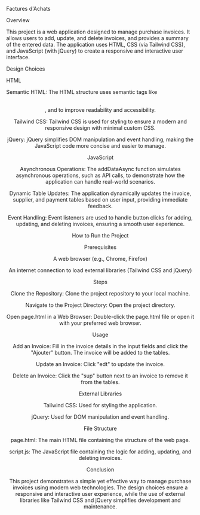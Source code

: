 Factures d'Achats

Overview

This project is a web application designed to manage purchase invoices. It allows users to add, update, and delete invoices, and provides a summary of the entered data. The application uses HTML, CSS (via Tailwind CSS), and JavaScript (with jQuery) to create a responsive and interactive user interface.


Design Choices

HTML

Semantic HTML: The HTML structure uses semantic tags like <header>, <section>, and <table> to improve readability and accessibility.

Tailwind CSS: Tailwind CSS is used for styling to ensure a modern and responsive design with minimal custom CSS.

jQuery: jQuery simplifies DOM manipulation and event handling, making the JavaScript code more concise and easier to manage.

JavaScript

Asynchronous Operations: The addDataAsync function simulates asynchronous operations, such as API calls, to demonstrate how the application can handle real-world scenarios.

Dynamic Table Updates: The application dynamically updates the invoice, supplier, and payment tables based on user input, providing immediate feedback.

Event Handling: Event listeners are used to handle button clicks for adding, updating, and deleting invoices, ensuring a smooth user experience.

How to Run the Project

Prerequisites

A web browser (e.g., Chrome, Firefox)

An internet connection to load external libraries (Tailwind CSS and jQuery)

Steps

Clone the Repository: Clone the project repository to your local machine.

Navigate to the Project Directory: Open the project directory.

Open page.html in a Web Browser: Double-click the page.html file or open it with your preferred web browser.

Usage

Add an Invoice: Fill in the invoice details in the input fields and click the "Ajouter" button. The invoice will be added to the tables.

Update an Invoice: Click "edt" to update the invoice.

Delete an Invoice: Click the "sup" button next to an invoice to remove it from the tables.

External Libraries

Tailwind CSS: Used for styling the application.

jQuery: Used for DOM manipulation and event handling.

File Structure

page.html: The main HTML file containing the structure of the web page.

script.js: The JavaScript file containing the logic for adding, updating, and deleting invoices.

Conclusion

This project demonstrates a simple yet effective way to manage purchase invoices using modern web technologies. The design choices ensure a responsive and interactive user experience, while the use of external libraries like Tailwind CSS and jQuery simplifies development and maintenance.
